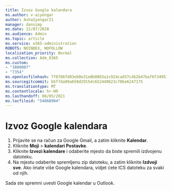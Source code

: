 ```yaml
---
title: Izvoz Google kalendara
ms.author: v-aiyengar
author: AshaIyengar21
manager: dansimp
ms.date: 12/07/2020
ms.audience: Admin
ms.topic: article
ms.service: o365-administration
ROBOTS: NOINDEX, NOFOLLOW
localization_priority: Normal
ms.collection: Adm_O365
ms.custom:
- "3800007"
- "7354"
ms.openlocfilehash: 7f0786fd83eb0e31e0b0803a1c924cad37c4b2b47baf6f3495175c8a7bd7b91d
ms.sourcegitcommit: b5f7da89a650d2915dc652449623c78be6247175
ms.translationtype: MT
ms.contentlocale: hr-HR
ms.lasthandoff: 08/05/2021
ms.locfileid: "54068984"
---
```

# <a name="export-your-google-calendar"></a>Izvoz Google kalendara

1. Prijavite se na račun za Google Gmail, a zatim kliknite **Kalendar**.
1. Kliknite **Moji**  >  **kalendari Postavke**.
1. Kliknite **Izvezi kalendare** i odaberite mjesto da biste spremili izdvojenu datoteku.
1. Na mjestu odaberite spremljenu zip datoteku, a zatim kliknite **Izdvoji sve**.
   Ako imate više Google kalendara, vidjet ćete ICS datoteku za svaki od njih.

Sada ste spremni uvesti Google kalendar u Outlook.